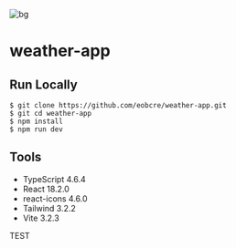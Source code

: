 ![bg](https://user-images.githubusercontent.com/88697509/201969009-dcc53b62-cd82-4b8b-9099-5e46ac14dbd1.png)

# weather-app

## Run Locally

```
$ git clone https://github.com/eobcre/weather-app.git
$ git cd weather-app
$ npm install
$ npm run dev
```

## Tools

- TypeScript 4.6.4
- React 18.2.0
- react-icons 4.6.0
- Tailwind 3.2.2
- Vite 3.2.3

TEST
